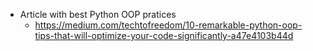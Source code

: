 - Article with best Python OOP pratices
    - https://medium.com/techtofreedom/10-remarkable-python-oop-tips-that-will-optimize-your-code-significantly-a47e4103b44d
